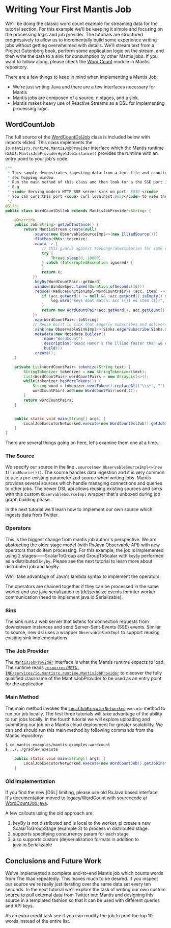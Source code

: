 # Writing Your First Mantis Job
We'll be doing the classic word count example for streaming data for the tutorial section. For this example we'll be keeping it simple and focusing on the processing logic and job provider. The tutorials are structured progressively to allow us to incrementally build some experience writing jobs without getting overwhelmed with details. We'll stream text from a Project Gutenberg book, perform some application logic on the stream, and then write the data to a sink for consumption by other Mantis jobs. If you want to follow along, please check the [Word Count](https://github.com/Netflix/mantis/tree/master/mantis-examples/mantis-examples-wordcount) module in Mantis repository.

There are a few things to keep in mind when implementing a Mantis Job;

* We're just writing Java and there are a few interfaces necessary for Mantis
* Mantis jobs are composed of a source, n stages, and a sink.
* Mantis makes heavy use of Reactive Streams as a DSL for implementing processing logic.


## WordCountJob

The full source of the [WordCountDslJob](https://github.com/Netflix/mantis/blob/master/mantis-examples/mantis-examples-wordcount/src/main/java/com/netflix/mantis/examples/wordcount/WordCountDslJob.java) class is included below with imports elided. This class implements the [`io.mantisrx.runtime.MantisJobProvider`](https://github.com/Netflix/mantis/blob/master/mantis-runtime/src/main/java/io/mantisrx/runtime/MantisJobProvider.java) interface which the Mantis runtime loads. `MantisJobProvider#getJobInstance()` provides the runtime with an entry point to your job's code.

```java
/**
 * This sample demonstrates ingesting data from a text file and counting the number of occurrences of words within a 10
 * sec hopping window.
 * Run the main method of this class and then look for a the SSE port in the output
 * E.g
 * <code> Serving modern HTTP SSE server sink on port: 8650 </code>
 * You can curl this port <code> curl localhost:8650</code> to view the output of the job.
 */
@Slf4j
public class WordCountDslJob extends MantisJobProvider<String> {

    @Override
    public Job<String> getJobInstance() {
        return MantisStream.create(null)
            .source(new ObservableSourceImpl<>(new IlliadSource()))
            .flatMap(this::tokenize)
            .map(x -> {
                // this guards against TooLongFrameException for some reason, need to investigate!
                try {
                    Thread.sleep(0, 10000);
                } catch (InterruptedException ignored) {
                }
                return x;
            })
            .keyBy(WordCountPair::getWord)
            .window(WindowSpec.timed(Duration.ofSeconds(10)))
            .reduce((ReduceFunctionImpl<WordCountPair>) (acc, item) -> {
                if (acc.getWord() != null && !acc.getWord().isEmpty() && !acc.getWord().equals(item.getWord())) {
                    log.warn("keys dont match: acc ({}) vs item ({})", acc.getWord(), item.getWord());
                }
                return new WordCountPair(acc.getWord(), acc.getCount() + item.getCount());
            })
            .map(WordCountPair::toString)
            // Reuse built in sink that eagerly subscribes and delivers data over SSE
            .sink(new ObservableSinkImpl<>(Sinks.eagerSubscribe(Sinks.sse((String data) -> data))))
            .metadata(new Metadata.Builder()
                .name("WordCount")
                .description("Reads Homer's The Illiad faster than we can.")
                .build())
            .create();
    }

    private List<WordCountPair> tokenize(String text) {
        StringTokenizer tokenizer = new StringTokenizer(text);
        List<WordCountPair> wordCountPairs = new ArrayList<>();
        while(tokenizer.hasMoreTokens()) {
            String word = tokenizer.nextToken().replaceAll("\\s*", "").toLowerCase();
            wordCountPairs.add(new WordCountPair(word,1));
        }
        return wordCountPairs;
    }


    public static void main(String[] args) {
        LocalJobExecutorNetworked.execute(new WordCountDslJob().getJobInstance());
    }
}

```

There are several things going on here, let's examine them one at a time...

### The Source

We specify our source in the line `.source(new ObservableSourceImpl<>(new IlliadSource()))`. The source handles data ingestion and it is very common to use a pre-existing parameterized source when writing jobs. Mantis provides several sources which handle managing connections and queries to other jobs. The newer DSL api allows reusing existing sources and sinks with this custom `ObservableSourceImpl` wrapper that's unboxed during job graph building phase.

In the next tutorial we'll learn how to implement our own source which ingests data from Twitter.

### Operators

This is the biggest change from mantis job author's perspective. We are abstracting the older stage model (with RxJava Observable API) with new operators that do item processing. For this example, the job is implemented using 2 stages——ScalarToGroup and GroupToScalar with `keyBy` performed as a distributed `keyby`. Please see the next tutorial to learn more about distributed job and keyBy.

We'll take advantage of Java's lambda syntax to implement the operators.

The operators are chained together if they can be processed in the same worker and use java serialization to (de)serialize events for inter worker communication (need to implement java.io.Serializable).

### Sink
The sink runs a web server that listens for connection requests from downstream instances and send Server-Sent-Events (SSE) events. Similar to source, new dsl uses a wrapper `ObservableSinkImpl` to support reusing existing sink implementations.

### The Job Provider

The [`MantisJobProvider`](https://github.com/Netflix/mantis/blob/master/mantis-runtime/src/main/java/io/mantisrx/runtime/MantisJobProvider.java) interface is what the Mantis runtime expects to load. The runtime reads [`resources/META-INF/services/io.mantisrx.runtime.MantisJobProvider`](https://github.com/Netflix/mantis/blob/master/mantis-examples/mantis-examples-wordcount/src/main/resources/META-INF/services/io.mantisrx.runtime.MantisJobProvider) to discover the fully qualified classname of the MantisJobProvider to be used as an entry point for the application.

### Main Method

The main method invokes the [`LocalJobExecutorNetworked`](https://github.com/Netflix/mantis/blob/master/mantis-runtime/src/main/java/io/mantisrx/runtime/executor/LocalJobExecutorNetworked.java) `execute` method to run our job locally. The first three tutorials will take advantage of the ability to run jobs locally. In the fourth tutorial we will explore uploading and submitting our job on a Mantis cloud deployment for greater scalability. We can and should run this main method by following commands from the Mantis repository:
```bash
$ cd mantis-examples/mantis-examples-wordcount
$ ../../gradlew execute
```

```java
    public static void main(String[] args) {
        LocalJobExecutorNetworked.execute(new WordCountJob().getJobInstance());
    }

```

### Old Implementation
If you find the new [DSL] limiting, please use old RxJava based interface. It's documentation moved to [legacy/WordCount](../legacy/word-count) with sourcecode at
[WordCountJob.java](https://github.com/Netflix/mantis/blob/master/mantis-examples/mantis-examples-wordcount/src/main/java/com/netflix/mantis/examples/wordcount/WordCountJob.java).

A few callouts using the old approach are:

1. keyBy is not distributed and is local to the worker, pl create a new ScalarToGroupStage (example 3) to process in distributed stage.
2. supports specifying concurrency param for each stage
3. also supports custom (de)serialization formats in addition to java.io.Serializable

## Conclusions and Future Work

We've implemented a complete end-to-end Mantis job which counts words from The Illiad repeatedly. This leaves much to be desired. If you inspect our source we're really just iterating over the same data set every ten seconds. In the next tutorial we'll explore the task of writing our own custom source to pull external data from Twitter into Mantis and designing this source in a templated fashion so that it can be used with different queries and API keys.

As an extra credit task see if you can modify the job to print the top 10 words instead of the entire list.
